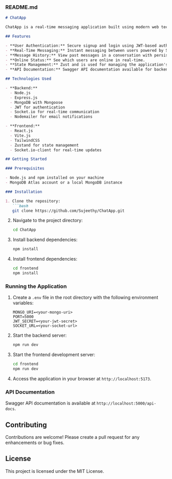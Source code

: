 

### README.md

```markdown
# ChatApp

ChatApp is a real-time messaging application built using modern web technologies. It provides users with a seamless experience for chatting, including features like user authentication, message history, real-time notifications, and more. The app is powered by Node.js, Express, MongoDB, and React, and uses Socket.io for real-time communication.

## Features

- **User Authentication:** Secure signup and login using JWT-based authentication.
- **Real-Time Messaging:** Instant messaging between users powered by Socket.io.
- **Message History:** View past messages in a conversation with persistent storage in MongoDB.
- **Online Status:** See which users are online in real-time.
- **State Management:** Zust and is used for managing the application's global state.
- **API Documentation:** Swagger API documentation available for backend endpoints.

## Technologies Used

- **Backend:**
  - Node.js
  - Express.js
  - MongoDB with Mongoose
  - JWT for authentication
  - Socket.io for real-time communication
  - Nodemailer for email notifications

- **Frontend:**
  - React.js
  - Vite.js
  - TailwindCSS
  - Zustand for state management
  - Socket.io-client for real-time updates

## Getting Started

### Prerequisites

- Node.js and npm installed on your machine
- MongoDB Atlas account or a local MongoDB instance

### Installation

1. Clone the repository:
   ```bash
   git clone https://github.com/Sujeethy/ChatApp.git
   ```
2. Navigate to the project directory:
   ```bash
   cd ChatApp
   ```
3. Install backend dependencies:
   ```bash
   npm install
   ```
4. Install frontend dependencies:
   ```bash
   cd frontend
   npm install
   ```

### Running the Application

1. Create a `.env` file in the root directory with the following environment variables:
   ```env
   MONGO_URI=<your-mongo-uri>
   PORT=5000
   JWT_SECRET=<your-jwt-secret>
   SOCKET_URL=<your-socket-url>
   ```
2. Start the backend server:
   ```bash
   npm run dev
   ```
3. Start the frontend development server:
   ```bash
   cd frontend
   npm run dev
   ```
4. Access the application in your browser at `http://localhost:5173`.

### API Documentation

Swagger API documentation is available at `http://localhost:5000/api-docs`.

## Contributing

Contributions are welcome! Please create a pull request for any enhancements or bug fixes.

## License

This project is licensed under the MIT License.
```
